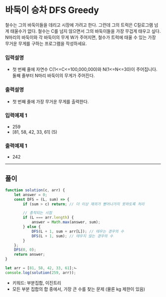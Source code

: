 # 바둑이 승차 DFS Greedy

철수는 그의 바둑이들을 데리고 시장에 가려고 한다. 그런데 그의 트럭은 C킬로그램 넘게 태울수가 없다. 철수는 C를 넘지 않으면서 그의 바둑이들을 가장 무겁게 태우고 싶다.
N마리의 바둑이와 각 바둑이의 무게 W가 주어지면, 철수가 트럭에 태울 수 있는 가장 무거운 무게를 구하는 프로그램을 작성하세요.

### 입력설명

- 첫 번째 줄에 자연수 C(1<=C<=100,000,000)와 N(1<=N<=30)이 주어집니다. 둘째 줄부터 N마리 바둑이의 무게가 주어진다.

### 출력설명

- 첫 번째 줄에 가장 무거운 무게를 출력한다.

### 입력예제 1

- 259
- [81, 58, 42, 33, 61] (5)

### 출력예제 1

- 242

---

## 풀이

```js
function solution(c, arr) {
    let answer = 0;
    const DFS = (L, sum) => {
        if (sum > c) return; // 더 이상 재귀가 뻗어나가지 못하도록 처리

        // 종착되는 시점
        if (L === arr.length) {
            answer = Math.max(answer, sum);
        } else {
            DFS(L + 1, sum + arr[L]); // 태우는 경우의 수
            DFS(L + 1, sum); // 태우지 않는 경우의 수
        }
    };
    DFS(0, 0);
    return answer;
}

let arr = [81, 58, 42, 33, 61];ㄴ
console.log(solution(259, arr));

```

- 키워드: 부분집합, 이진트리
- 모든 부분 집합의 합 중에서, 가장 큰 수를 찾는 문제 (물론 kg 제한이 있음) 

